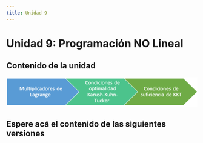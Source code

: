 ```yaml
---
title: Unidad 9
---
```

# Unidad 9: Programación NO Lineal

## Contenido de la unidad

<img src="https://github.com/BioAITeamLearning/Metodos_2023_03_UAM/blob/main/images/ContenidoU9.png"/>

## Espere acá el contenido de las siguientes versiones